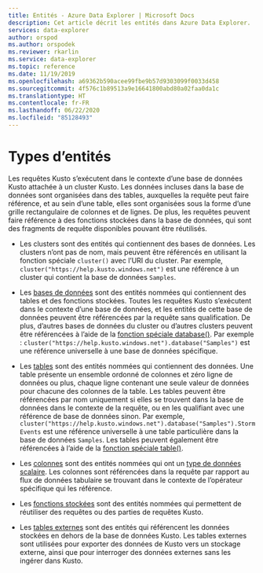 ```yaml
---
title: Entités - Azure Data Explorer | Microsoft Docs
description: Cet article décrit les entités dans Azure Data Explorer.
services: data-explorer
author: orspod
ms.author: orspodek
ms.reviewer: rkarlin
ms.service: data-explorer
ms.topic: reference
ms.date: 11/19/2019
ms.openlocfilehash: a69362b590acee99fbe9b57d9303099f0033d458
ms.sourcegitcommit: 4f576c1b89513a9e16641800abd80a02faa0da1c
ms.translationtype: HT
ms.contentlocale: fr-FR
ms.lasthandoff: 06/22/2020
ms.locfileid: "85128493"
---
```

# <a name="entity-types"></a>Types d’entités

Les requêtes Kusto s’exécutent dans le contexte d’une base de données Kusto attachée à un cluster Kusto. Les données incluses dans la base de données sont organisées dans des tables, auxquelles la requête peut faire référence, et au sein d’une table, elles sont organisées sous la forme d’une grille rectangulaire de colonnes et de lignes. De plus, les requêtes peuvent faire référence à des fonctions stockées dans la base de données, qui sont des fragments de requête disponibles pouvant être réutilisés.

* Les clusters sont des entités qui contiennent des bases de données.
  Les clusters n’ont pas de nom, mais peuvent être référencés en utilisant la fonction spéciale `cluster()` avec l’URI du cluster.
  Par exemple, `cluster("https://help.kusto.windows.net")` est une référence à un cluster qui contient la base de données `Samples`.

* Les [bases de données](./databases.md) sont des entités nommées qui contiennent des tables et des fonctions stockées. Toutes les requêtes Kusto s’exécutent dans le contexte d’une base de données, et les entités de cette base de données peuvent être référencées par la requête sans qualification. De plus, d’autres bases de données du cluster ou d’autres clusters peuvent être référencées à l’aide de la [fonction spéciale database()](../databasefunction.md). Par exemple : `cluster("https://help.kusto.windows.net").database("Samples")`
  est une référence universelle à une base de données spécifique.

* Les [tables](./tables.md) sont des entités nommées qui contiennent des données. Une table présente un ensemble ordonné de colonnes et zéro ligne de données ou plus, chaque ligne contenant une seule valeur de données pour chacune des colonnes de la table. Les tables peuvent être référencées par nom uniquement si elles se trouvent dans la base de données dans le contexte de la requête, ou en les qualifiant avec une référence de base de données sinon. Par exemple, `cluster("https://help.kusto.windows.net").database("Samples").StormEvents` est une référence universelle à une table particulière dans la base de données `Samples`.
  Les tables peuvent également être référencées à l’aide de la [fonction spéciale table()](../tablefunction.md).

* Les [colonnes](./columns.md) sont des entités nommées qui ont un [type de données scalaire](../scalar-data-types/index.md).
  Les colonnes sont référencées dans la requête par rapport au flux de données tabulaire se trouvant dans le contexte de l’opérateur spécifique qui les référence.

* Les [fonctions stockées](./stored-functions.md) sont des entités nommées qui permettent de réutiliser des requêtes ou des parties de requêtes Kusto.

* Les [tables externes](./externaltables.md) sont des entités qui référencent les données stockées en dehors de la base de données Kusto.
  Les tables externes sont utilisées pour exporter des données de Kusto vers un stockage externe, ainsi que pour interroger des données externes sans les ingérer dans Kusto.
